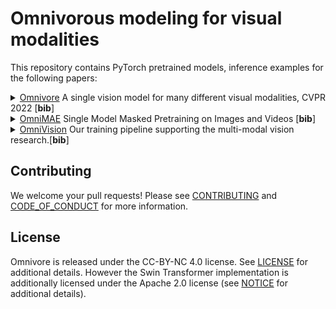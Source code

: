 # Omnivorous modeling for visual modalities

This repository contains PyTorch pretrained models, inference examples for the following papers:
<details>
<summary>
  <a href="omnivore/">Omnivore</a> A single vision model for many different visual modalities, CVPR 2022 [<b>bib</b>]
</summary>

```
@inproceedings{girdhar2022omnivore,
  title={{Omnivore: A Single Model for Many Visual Modalities}},
  author={Girdhar, Rohit and Singh, Mannat and Ravi, Nikhila and van der Maaten, Laurens and Joulin, Armand and Misra, Ishan},
  booktitle={CVPR},
  year={2022}
}
```
</details>
<details>
<summary>
<a href="omnimae/">OmniMAE</a> Single Model Masked Pretraining on Images and Videos  [<b>bib</b>]
</summary>

```
@article{girdhar2022omnimae,
  title={OmniMAE: Single Model Masked Pretraining on Images and Videos},
  author={Girdhar, Rohit and El-Nouby, Alaaeldin and Singh, Mannat and Alwala, Kalyan Vasudev and Joulin, Armand and Misra, Ishan},
  journal={arXiv preprint arXiv:2206.08356},
  year={2022}
}
```
</details>

</details>
<details>
<summary>
<a href="omnivision/">OmniVision</a> Our training pipeline supporting the multi-modal vision research.[<b>bib</b>]
</summary>
</details>

## Contributing
We welcome your pull requests! Please see [CONTRIBUTING](CONTRIBUTING.md) and [CODE_OF_CONDUCT](CODE_OF_CONDUCT.md) for more information.

## License
Omnivore is released under the CC-BY-NC 4.0 license. See [LICENSE](LICENSE) for additional details. However the Swin Transformer implementation is additionally licensed under the Apache 2.0 license (see [NOTICE](NOTICE) for additional details).


